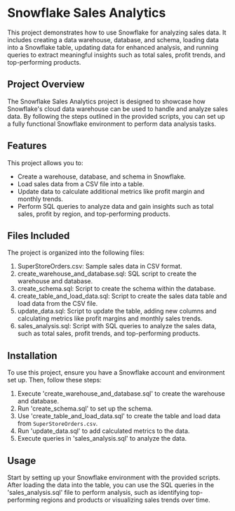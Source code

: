 # Snowflake Sales Analytics
This project demonstrates how to use Snowflake for analyzing sales data. It includes creating a data warehouse, database, and schema, loading data into a Snowflake table, updating data for enhanced analysis, and running queries to extract meaningful insights such as total sales, profit trends, and top-performing products.

## Project Overview
The Snowflake Sales Analytics project is designed to showcase how Snowflake's cloud data warehouse can be used to handle and analyze sales data. By following the steps outlined in the provided scripts, you can set up a fully functional Snowflake environment to perform data analysis tasks.

## Features
This project allows you to:
- Create a warehouse, database, and schema in Snowflake.
- Load sales data from a CSV file into a table.
- Update data to calculate additional metrics like profit margin and monthly trends.
- Perform SQL queries to analyze data and gain insights such as total sales, profit by region, and top-performing products.

## Files Included
The project is organized into the following files:
1. SuperStoreOrders.csv: Sample sales data in CSV format.
2. create_warehouse_and_database.sql: SQL script to create the warehouse and database.
3. create_schema.sql: Script to create the schema within the database.
4. create_table_and_load_data.sql: Script to create the sales data table and load data from the CSV file.
5. update_data.sql: Script to update the table, adding new columns and calculating metrics like profit margins and monthly sales trends.
6. sales_analysis.sql: Script with SQL queries to analyze the sales data, such as total sales, profit trends, and top-performing products.

## Installation
To use this project, ensure you have a Snowflake account and environment set up. Then, follow these steps:
1. Execute 'create_warehouse_and_database.sql' to create the warehouse and database.
2. Run 'create_schema.sql' to set up the schema.
3. Use 'create_table_and_load_data.sql' to create the table and load data from `SuperStoreOrders.csv`.
4. Run 'update_data.sql' to add calculated metrics to the data.
5. Execute queries in 'sales_analysis.sql' to analyze the data.

## Usage
Start by setting up your Snowflake environment with the provided scripts. After loading the data into the table, you can use the SQL queries in the 'sales_analysis.sql' file to perform analysis, such as identifying top-performing regions and products or visualizing sales trends over time.
